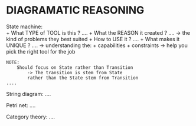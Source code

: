 # DIAGRAMATIC REASONING

State machine:  
    + What TYPE of TOOL is this ?
        ....
    + What the REASON it created ? 
        ....
        -> the kind of problems they best suited 
    + How to USE it ? 
        ....
    + What makes it UNIQUE ? 
        ....
        -> understanding the: 
            + capabilities 
            + constraints 
            -> help you pick the right tool for the job 

    NOTE: 
        Should focus on State rather than Transition
            -> The transition is stem from State 
            rather than the State stem from Transition
    ....

String diagram:
    ....

Petri net: 
    .... 

Category theory:
    ....